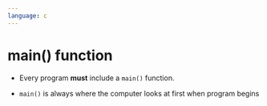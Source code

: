 ```yaml
---
language: c
---
```

# main() function

* Every program **must** include a `main()` function.

- `main()` is always where the computer looks at first when program begins
